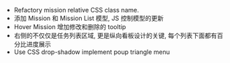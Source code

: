 * Refactory mission relative CSS class name.
* 添加 Mission 和 Mission List 模型, JS 控制模型的更新
* Hover Mission 增加修改和删除的 tooltip
* 右侧的不仅仅是任务列表区域, 更是纵向看板设计的关键, 每个列表下面都有百分比进度展示
* Use CSS drop-shadow implement poup triangle menu
